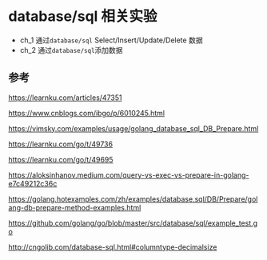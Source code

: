 # database/sql 相关实验

- ch_1 通过`database/sql` Select/Insert/Update/Delete 数据
- ch_2 通过`database/sql`添加数据

## 参考
https://learnku.com/articles/47351

https://www.cnblogs.com/ibgo/p/6010245.html

https://vimsky.com/examples/usage/golang_database_sql_DB_Prepare.html

https://learnku.com/go/t/49736

https://learnku.com/go/t/49695

https://aloksinhanov.medium.com/query-vs-exec-vs-prepare-in-golang-e7c49212c36c

https://golang.hotexamples.com/zh/examples/database.sql/DB/Prepare/golang-db-prepare-method-examples.html

https://github.com/golang/go/blob/master/src/database/sql/example_test.go

http://cngolib.com/database-sql.html#columntype-decimalsize